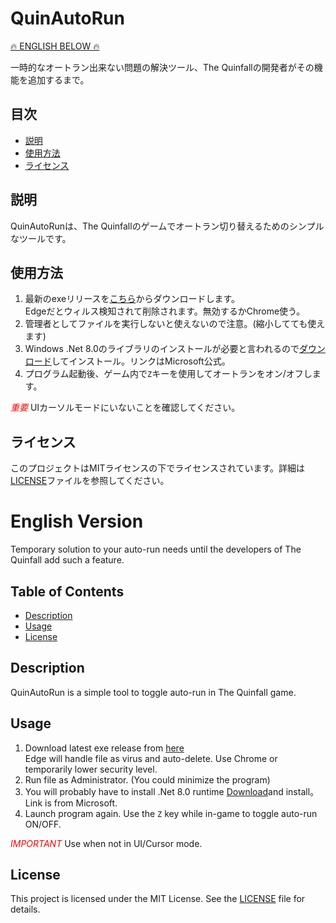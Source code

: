 # QuinAutoRun
[🔥 ENGLISH BELOW 🔥](#english-version)

一時的なオートラン出来ない問題の解決ツール、The Quinfallの開発者がその機能を追加するまで。

## 目次

- [説明](#説明)
- [使用方法](#使用方法)
- [ライセンス](#ライセンス)


## 説明

QuinAutoRunは、The Quinfallのゲームでオートラン切り替えるためのシンプルなツールです。

## 使用方法

1. 最新のexeリリースを[こちら](https://github.com/beetron/QuinAutoRun/releases/download/v.1.0/QuinAutoRun-v1.0c.zip)からダウンロードします。<br>
   Edgeだとウィルス検知されて削除されます。無効するかChrome使う。
3. 管理者としてファイルを実行しないと使えないので注意。(縮小してても使えます)
4. Windows .Net 8.0のライブラリのインストールが必要と言われるので[ダウンロード](https://download.visualstudio.microsoft.com/download/pr/f1e7ffc8-c278-4339-b460-517420724524/f36bb75b2e86a52338c4d3a90f8dac9b/windowsdesktop-runtime-8.0.12-win-x64.exe)してインストール。リンクはMicrosoft公式。
5. プログラム起動後、ゲーム内で`Z`キーを使用してオートランをオン/オフします。

<span style="color:red;">*重要*</span>  UIカーソルモードにいないことを確認してください。

## ライセンス

このプロジェクトはMITライセンスの下でライセンスされています。詳細は[LICENSE](LICENSE)ファイルを参照してください。

# English Version

Temporary solution to your auto-run needs until the developers of The Quinfall add such a feature.

## Table of Contents

- [Description](#description)
- [Usage](#usage)
- [License](#license)

## Description

QuinAutoRun is a simple tool to toggle auto-run in The Quinfall game.

## Usage

1. Download latest exe release from [here](https://github.com/beetron/QuinAutoRun/releases/download/v.1.0b/QuinAutoRun-v1.0c.zip)<br>
   Edge will handle file as virus and auto-delete.  Use Chrome or temporarily lower security level.
2. Run file as Administrator. (You could minimize the program)
3. You will probably have to install .Net 8.0 runtime [Download](https://download.visualstudio.microsoft.com/download/pr/f1e7ffc8-c278-4339-b460-517420724524/f36bb75b2e86a52338c4d3a90f8dac9b/windowsdesktop-runtime-8.0.12-win-x64.exe)and install。Link is from Microsoft.
4. Launch program again.  Use the `Z` key while in-game to toggle auto-run ON/OFF.

<span style="color:red;">*IMPORTANT*</span>  Use when not in UI/Cursor mode.

## License

This project is licensed under the MIT License. See the [LICENSE](LICENSE) file for details.

